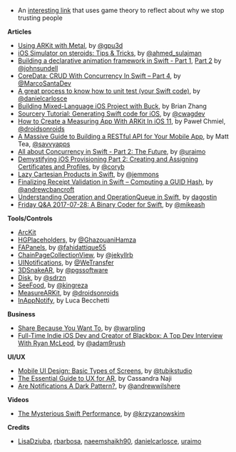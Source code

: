 * An [interesting link](http://ncase.me/trust/) that uses game theory to reflect about why we stop trusting people

**Articles**

* [Using ARKit with Metal](http://metalkit.org/2017/07/29/using-arkit-with-metal.html), by [@gpu3d](https://twitter.com/gpu3d)
* [iOS Simulator on steroids: Tips & Tricks](https://medium.com/flawless-app-stories/simulator-on-steroids-c12774ca6b), by [@ahmed_sulajman](https://twitter.com/ahmed_sulajman)
* [Building a declarative animation framework in Swift - Part 1](https://www.swiftbysundell.com/posts/building-a-declarative-animation-framework-in-swift-part-1), [Part 2](https://www.swiftbysundell.com/posts/building-a-declarative-animation-framework-in-swift-part-2) by [@johnsundell](https://twitter.com/johnsundell)
* [CoreData: CRUD With Concurrency In Swift – Part 4](https://marcosantadev.com/coredata-crud-concurrency-swift-part-4/), by [@MarcoSantaDev](https://twitter.com/MarcoSantaDev)
* [A great process to know how to unit test (your Swift code)](https://medium.com/@danielcarlosce/a-great-process-to-know-how-to-unit-test-your-swift-code-4bdba0896d52), by [@danielcarlosce](https://twitter.com/danielcarlosce)
* [Building Mixed-Language iOS Project with Buck](https://medium.com/airbnb-engineering/building-mixed-language-ios-project-with-buck-8a903b0e3e56), by Brian Zhang
* [Sourcery Tutorial: Generating Swift code for iOS](https://www.raywenderlich.com/158803/sourcery-tutorial-generating-swift-code-ios), by [@cwagdev](https://twitter.com/cwagdev)
* [How to Create a Measuring App With ARKit In iOS 11](https://www.thedroidsonroids.com/blog/how-to-create-a-measuring-app-with-arkit-in-ios-11), by Paweł Chmiel, [@droidsonroids](https://twitter.com/droidsonroids)
* [A Massive Guide to Building a RESTful API for Your Mobile App](https://savvyapps.com/blog/how-to-build-restful-api-mobile-app), by Matt Tea, [@savvyapps](https://twitter.com/savvyapps)
* [All about Concurrency in Swift - Part 2: The Future](https://www.uraimo.com/2017/07/22/all-about-concurrency-in-swift-2-the-future/), by [@uraimo](https://twitter.com/uraimo)
* [Demystifying iOS Provisioning Part 2: Creating and Assigning Certificates and Profiles](http://martiancraft.com/blog/2017/07/demystifying-provisioning-part2/), by [@coryb](https://twitter.com/coryb)
* [Lazy Cartesian Products in Swift](http://www.figure.ink/blog/2017/7/30/lazy-permutations-in-swift), by [@jemmons](https://twitter.com/jemmons)
* [Finalizing Receipt Validation in Swift – Computing a GUID Hash](https://www.andrewcbancroft.com/2017/07/31/finalizing-receipt-validation-in-swift-computing-a-guid-hash/), by [@andrewcbancroft](https://twitter.com/andrewcbancroft)
* [Understanding Operation and OperationQueue in Swift](http://agostini.tech/2017/07/30/understanding-operation-and-operationqueue-in-swift/), by [dagostin](https://twitter.com/dagostin)
* [Friday Q&A 2017-07-28: A Binary Coder for Swift](https://www.mikeash.com/pyblog/friday-qa-2017-07-28-a-binary-coder-for-swift.html), by [@mikeash](https://twitter.com/mikeash)

**Tools/Controls**

* [ArcKit](https://github.com/sobri909/ArcKit)
* [HGPlaceholders](https://github.com/HamzaGhazouani/HGPlaceholders), by [@GhazouaniHamza](https://twitter.com/GhazouaniHamza)
* [FAPanels](https://github.com/fahidattique55/FAPanels), by [@fahidattique55](https://twitter.com/fahidattique55)
* [ChainPageCollectionView](https://github.com/jindulys/ChainPageCollectionView), by [@jekyllrb](https://www.twitter.com/jekyllrb)
* [UINotifications](https://github.com/WeTransfer/UINotifications), by [@WeTransfer](https://twitter.com/WeTransfer)
* [3DSnakeAR](https://github.com/PGSSoft/3DSnakeAR), by [@pgssoftware](https://twitter.com/pgssoftware)
* [Disk](https://github.com/saoudrizwan/Disk), by [@sdrzn](https://twitter.com/sdrzn)
* [SeeFood](https://github.com/kingreza/SeeFood), by [@kingreza](https://twitter.com/kingreza)
* [MeasureARKit](https://github.com/DroidsOnRoids/MeasureARKit), by [@droidsonroids](https://twitter.com/droidsonroids)
* [InAppNotify](https://github.com/lucabecchetti/InAppNotify), by Luca Becchetti

**Business**

* [Share Because You Want To](https://medium.com/mobile-growth/share-because-you-want-to-c366beeea88c), by [@warpling](https://twitter.com/warpling)
* [Full-Time Indie iOS Dev and Creator of Blackbox: A Top Dev Interview With Ryan McLeod](https://www.raywenderlich.com/166462/full-time-indie-ios-dev-creator-blackbox-puzzles-top-dev-interview-ryan-mcleod), by [@adam9rush](https://twitter.com/adam9rush)

**UI/UX**

* [Mobile UI Design: Basic Types of Screens](https://uxplanet.org/mobile-ui-design-basic-types-of-screens-aa1857e31339), by [@tubikstudio](https://twitter.com/tubikstudio)
* [The Essential Guide to UX for AR](https://www.webdesignerdepot.com/2017/07/the-essential-guide-to-ux-for-ar/), by Cassandra Naji
* [Are Notifications A Dark Pattern?](http://trydesignlab.com/blog/are-notifications-a-dark-pattern-ux-ui/), by [@andrewwilshere](https://twitter.com/andrewwilshere)

**Videos**

* [The Mysterious Swift Performance](https://www.youtube.com/watch?v=E3Mvj4zfXAA), by [@krzyzanowskim](https://twitter.com/krzyzanowskim)

**Credits**

* [LisaDziuba](https://github.com/lisadziuba), [rbarbosa](https://github.com/rbarbosa), [naeemshaikh90](https://github.com/naeemshaikh90), [danielcarlosce](https://github.com/danielCarlosCE), [uraimo](https://github.com/uraimo)
